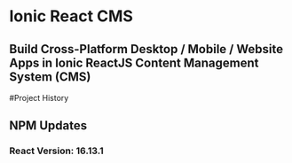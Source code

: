# Ionic React CMS
## Build Cross-Platform Desktop / Mobile / Website Apps in Ionic ReactJS Content Management System (CMS)


#Project History
## NPM Updates
### React Version: 16.13.1